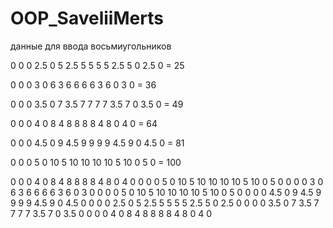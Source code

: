 # OOP_SaveliiMerts
данные для ввода восьмиугольников

0 0 0 2.5 0 5 2.5 5 5 5 5 2.5 5 0 2.5 0 = 25

0 0 0 3 0 6 3 6 6 6 6 3 6 0 3 0 = 36

0 0 0 3.5 0 7 3.5 7 7 7 7 3.5 7 0 3.5 0 = 49

0 0 0 4 0 8 4 8 8 8 8 4 8 0 4 0 = 64

0 0 0 4.5 0 9 4.5 9 9 9 9 4.5 9 0 4.5 0 = 81

0 0 0 5 0 10 5 10 10 10 10 5 10 0 5 0 = 100

0 0 0 4 0 8 4 8 8 8 8 4 8 0 4 0
0 0 0 5 0 10 5 10 10 10 10 5 10 0 5 0
0 0 0 3 0 6 3 6 6 6 6 3 6 0 3 0
0 0 0 5 0 10 5 10 10 10 10 5 10 0 5 0
0 0 0 4.5 0 9 4.5 9 9 9 9 4.5 9 0 4.5 0
0 0 0 2.5 0 5 2.5 5 5 5 5 2.5 5 0 2.5 0
0 0 0 3.5 0 7 3.5 7 7 7 7 3.5 7 0 3.5 0
0 0 0 4 0 8 4 8 8 8 8 4 8 0 4 0
